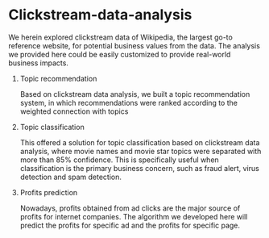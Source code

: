 # Clickstream-data-analysis

We herein explored clickstream data of Wikipedia, the largest go-to reference website, for potential business values from the data. The analysis we provided here could be easily customized to provide real-world business impacts.

1. Topic recommendation

   Based on clickstream data analysis, we built a topic recommendation system, in which recommendations were ranked according to the weighted connection with topics

2. Topic classification

   This offered a solution for topic classification based on clickstream data analysis, where movie names and movie star topics were separated with more than 85% confidence. This is specifically useful when classification is the primary business concern, such as fraud alert, virus detection and spam detection.

3. Profits prediction

   Nowadays, profits obtained from ad clicks are the major source of profits for internet companies. The algorithm we developed here will predict the profits for specific ad and the profits for specific page.
